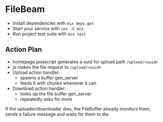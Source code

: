 # FileBeam

- Install dependencies with `mix deps.get`
- Start your service with `iex -S mix`
- Run project test suite with `mix test`

## Action Plan

- homepage javascript generates a uuid for upload path `/upload/<uuid>`
- js makes the file request to `/upload/<uuid>`
- Upload action handler:
  - spawns a buffer gen_server
  - feeds it with chunks whenever it can
- Download action handler:
  - looks up the file buffer gen_server
  - repeatedly asks for more

If the uploader/downloader dies, the FileBuffer already monitors them, sends a failure message and waits for them to die.
